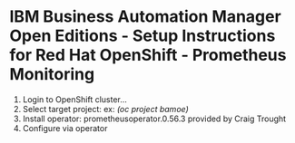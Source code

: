 # IBM Business Automation Manager Open Editions - Setup Instructions for Red Hat OpenShift - Prometheus Monitoring

1.  Login to OpenShift cluster...
2.  Select target project: ex: _(oc project bamoe)_
3.  Install operator: prometheusoperator.0.56.3 provided by Craig Trought
4.  Configure via operator